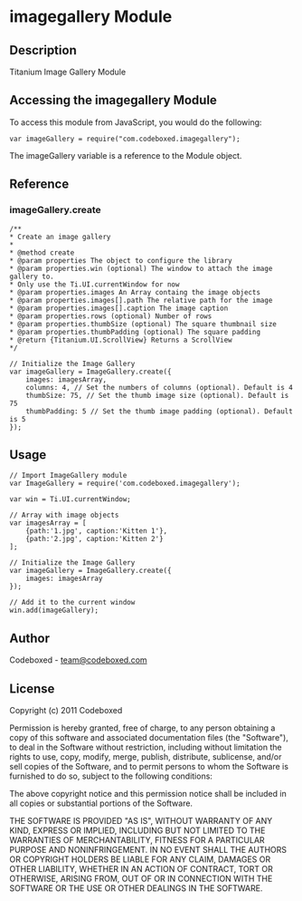 # imagegallery Module

## Description

Titanium Image Gallery Module

## Accessing the imagegallery Module

To access this module from JavaScript, you would do the following:

	var imageGallery = require("com.codeboxed.imagegallery");

The imageGallery variable is a reference to the Module object.	

## Reference

### imageGallery.create

	/**
	* Create an image gallery
	*
	* @method create
	* @param properties The object to configure the library
	* @param properties.win (optional) The window to attach the image gallery to.
	* Only use the Ti.UI.currentWindow for now
	* @param properties.images An Array containg the image objects
	* @param properties.images[].path The relative path for the image
	* @param properties.images[].caption The image caption
	* @param properties.rows (optional) Number of rows
	* @param properties.thumbSize (optional) The square thumbnail size
	* @param properties.thumbPadding (optional) The square padding
	* @return {Titanium.UI.ScrollView} Returns a ScrollView
	*/

	// Initialize the Image Gallery
	var imageGallery = ImageGallery.create({
	    images: imagesArray,
	    columns: 4, // Set the numbers of columns (optional). Default is 4
	    thumbSize: 75, // Set the thumb image size (optional). Default is 75
	    thumbPadding: 5 // Set the thumb image padding (optional). Default is 5 
	});

## Usage

	// Import ImageGallery module
	var ImageGallery = require('com.codeboxed.imagegallery');
	
	var win = Ti.UI.currentWindow;
	
	// Array with image objects
	var imagesArray = [
	    {path:'1.jpg', caption:'Kitten 1'},
	    {path:'2.jpg', caption:'Kitten 2'}
	];
	
	// Initialize the Image Gallery
	var imageGallery = ImageGallery.create({
	    images: imagesArray
	});
	
	// Add it to the current window
	win.add(imageGallery);

## Author

Codeboxed - <team@codeboxed.com>

## License

Copyright (c) 2011 Codeboxed

Permission is hereby granted, free of charge, to any person
obtaining a copy of this software and associated documentation
files (the "Software"), to deal in the Software without
restriction, including without limitation the rights to use,
copy, modify, merge, publish, distribute, sublicense, and/or sell
copies of the Software, and to permit persons to whom the
Software is furnished to do so, subject to the following
conditions:

The above copyright notice and this permission notice shall be
included in all copies or substantial portions of the Software.

THE SOFTWARE IS PROVIDED "AS IS", WITHOUT WARRANTY OF ANY KIND,
EXPRESS OR IMPLIED, INCLUDING BUT NOT LIMITED TO THE WARRANTIES
OF MERCHANTABILITY, FITNESS FOR A PARTICULAR PURPOSE AND
NONINFRINGEMENT. IN NO EVENT SHALL THE AUTHORS OR COPYRIGHT
HOLDERS BE LIABLE FOR ANY CLAIM, DAMAGES OR OTHER LIABILITY,
WHETHER IN AN ACTION OF CONTRACT, TORT OR OTHERWISE, ARISING
FROM, OUT OF OR IN CONNECTION WITH THE SOFTWARE OR THE USE OR
OTHER DEALINGS IN THE SOFTWARE.
